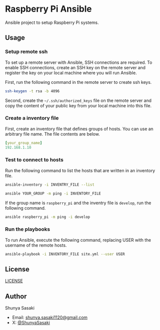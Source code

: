 # Raspberry Pi Ansible

Ansible project to setup Raspberry Pi systems.

## Usage

### Setup remote ssh

To set up a remote server with Ansible, SSH connections are required. To enable SSH connections, create an SSH key on the remote server and register the key on your local machine where you will run Ansible.

First, run the following command in the remote server to create ssh keys.

```sh
ssh-keygen -t rsa -b 4096
```

Second, create the `~/.ssh/authorized_keys` file on the remote server and copy the content of your public key from your local machine into this file.

### Create a inventory file

First, create an inventory file that defines groups of hosts.
You can use an arbitrary file name.
The file contents are below.

```yaml
[your_group_name]
192.168.1.10
```

### Test to connect to hosts

Run the following command to list the hosts that are written in an inventory file.

```sh
ansible-inventory -i INVENTRY_FILE --list
```

```sh
ansible YOUR_GROUP -m ping -i INVENTORY_FILE
```

If the group name is `raspberry_pi` and the inventry file is `develop`,
run the following command.

```sh
ansible raspberry_pi -m ping -i develop
```

### Run the playbooks

To run Ansible, execute the following command,
replacing USER with the username of the remote hosts.

```sh
ansible-playbook -i INVENTORY_FILE site.yml --user USER
```

## License

[LICENSE](./LICENSE)

## Author

Shunya Sasaki

- Email: [shunya.sasaki1120@gmail.com](mailto:shunya.sasaki1120@gmail.com)
- X: [@ShunyaSasaki](https://x.com/ShunyaSasaki)
